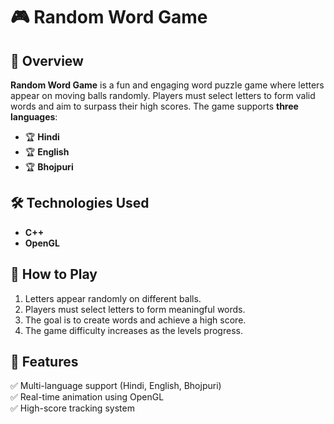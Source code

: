 # 🎮 Random Word Game  

## 📌 Overview  
**Random Word Game** is a fun and engaging word puzzle game where letters appear on moving balls randomly. Players must select letters to form valid words and aim to surpass their high scores. The game supports **three languages**:  
- 🏆 **Hindi**  
- 🏆 **English**  
- 🏆 **Bhojpuri**  

## 🛠 Technologies Used  
- **C++**  
- **OpenGL**  

## 🎯 How to Play  
1. Letters appear randomly on different balls.  
2. Players must select letters to form meaningful words.  
3. The goal is to create words and achieve a high score.  
4. The game difficulty increases as the levels progress.  

## 🚀 Features  
✅ Multi-language support (Hindi, English, Bhojpuri)  
✅ Real-time animation using OpenGL  
✅ High-score tracking system  


